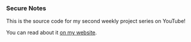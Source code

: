 ### Secure Notes
This is the source code for my second weekly project series on YouTube!

You can read about it [on my website](https://blog.sstock.dev).
